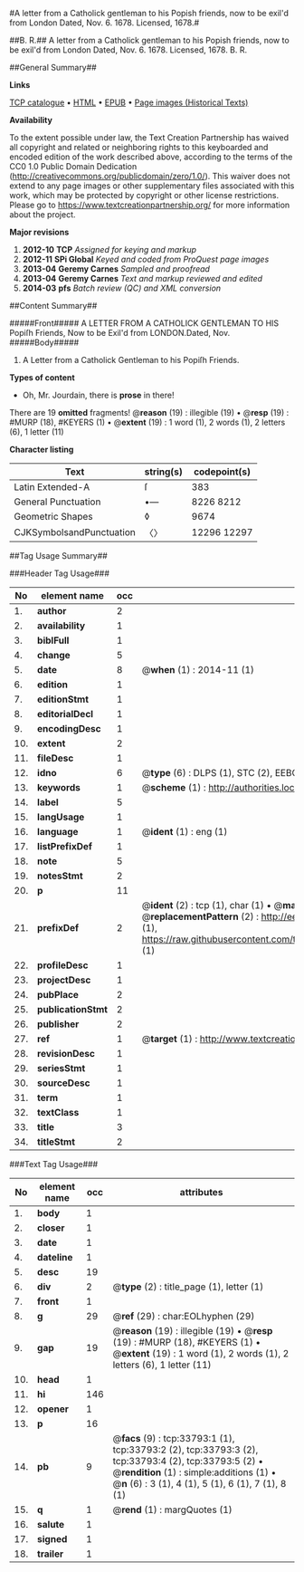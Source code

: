 #A letter from a Catholick gentleman to his Popish friends, now to be exil'd from London Dated, Nov. 6. 1678. Licensed, 1678.#

##B. R.##
A letter from a Catholick gentleman to his Popish friends, now to be exil'd from London Dated, Nov. 6. 1678. Licensed, 1678.
B. R.

##General Summary##

**Links**

[TCP catalogue](http://www.ota.ox.ac.uk/tcp/)  • 
[HTML](http://tei.it.ox.ac.uk/tcp/Texts-HTML/free/A58/A58355.html)  • 
[EPUB](http://tei.it.ox.ac.uk/tcp/Texts-EPUB/free/A58/A58355.epub) • 
[Page images (Historical Texts)](https://historicaltexts.jisc.ac.uk/eebo-99829355e)

**Availability**

To the extent possible under law, the Text Creation Partnership has waived all copyright and related or neighboring rights to this keyboarded and encoded edition of the work described above, according to the terms of the CC0 1.0 Public Domain Dedication (http://creativecommons.org/publicdomain/zero/1.0/). This waiver does not extend to any page images or other supplementary files associated with this work, which may be protected by copyright or other license restrictions. Please go to https://www.textcreationpartnership.org/ for more information about the project.

**Major revisions**

1. __2012-10__ __TCP__ *Assigned for keying and markup*
1. __2012-11__ __SPi Global__ *Keyed and coded from ProQuest page images*
1. __2013-04__ __Geremy Carnes__ *Sampled and proofread*
1. __2013-04__ __Geremy Carnes__ *Text and markup reviewed and edited*
1. __2014-03__ __pfs__ *Batch review (QC) and XML conversion*

##Content Summary##

#####Front#####
A LETTER FROM A CATHOLICK GENTLEMAN TO HIS Popiſh Friends, Now to be Exil'd from LONDON.Dated, Nov. 
#####Body#####

1. A Letter from a Catholick Gentleman to his Popiſh Friends.

**Types of content**

  * Oh, Mr. Jourdain, there is **prose** in there!

There are 19 **omitted** fragments! 
 @__reason__ (19) : illegible (19)  •  @__resp__ (19) : #MURP (18), #KEYERS (1)  •  @__extent__ (19) : 1 word (1), 2 words (1), 2 letters (6), 1 letter (11)

**Character listing**


|Text|string(s)|codepoint(s)|
|---|---|---|
|Latin Extended-A|ſ|383|
|General Punctuation|•—|8226 8212|
|Geometric Shapes|◊|9674|
|CJKSymbolsandPunctuation|〈〉|12296 12297|

##Tag Usage Summary##

###Header Tag Usage###

|No|element name|occ|attributes|
|---|---|---|---|
|1.|__author__|2||
|2.|__availability__|1||
|3.|__biblFull__|1||
|4.|__change__|5||
|5.|__date__|8| @__when__ (1) : 2014-11 (1)|
|6.|__edition__|1||
|7.|__editionStmt__|1||
|8.|__editorialDecl__|1||
|9.|__encodingDesc__|1||
|10.|__extent__|2||
|11.|__fileDesc__|1||
|12.|__idno__|6| @__type__ (6) : DLPS (1), STC (2), EEBO-CITATION (1), PROQUEST (1), VID (1)|
|13.|__keywords__|1| @__scheme__ (1) : http://authorities.loc.gov/ (1)|
|14.|__label__|5||
|15.|__langUsage__|1||
|16.|__language__|1| @__ident__ (1) : eng (1)|
|17.|__listPrefixDef__|1||
|18.|__note__|5||
|19.|__notesStmt__|2||
|20.|__p__|11||
|21.|__prefixDef__|2| @__ident__ (2) : tcp (1), char (1)  •  @__matchPattern__ (2) : ([0-9\-]+):([0-9IVX]+) (1), (.+) (1)  •  @__replacementPattern__ (2) : http://eebo.chadwyck.com/downloadtiff?vid=$1&page=$2 (1), https://raw.githubusercontent.com/textcreationpartnership/Texts/master/tcpchars.xml#$1 (1)|
|22.|__profileDesc__|1||
|23.|__projectDesc__|1||
|24.|__pubPlace__|2||
|25.|__publicationStmt__|2||
|26.|__publisher__|2||
|27.|__ref__|1| @__target__ (1) : http://www.textcreationpartnership.org/docs/. (1)|
|28.|__revisionDesc__|1||
|29.|__seriesStmt__|1||
|30.|__sourceDesc__|1||
|31.|__term__|1||
|32.|__textClass__|1||
|33.|__title__|3||
|34.|__titleStmt__|2||


###Text Tag Usage###

|No|element name|occ|attributes|
|---|---|---|---|
|1.|__body__|1||
|2.|__closer__|1||
|3.|__date__|1||
|4.|__dateline__|1||
|5.|__desc__|19||
|6.|__div__|2| @__type__ (2) : title_page (1), letter (1)|
|7.|__front__|1||
|8.|__g__|29| @__ref__ (29) : char:EOLhyphen (29)|
|9.|__gap__|19| @__reason__ (19) : illegible (19)  •  @__resp__ (19) : #MURP (18), #KEYERS (1)  •  @__extent__ (19) : 1 word (1), 2 words (1), 2 letters (6), 1 letter (11)|
|10.|__head__|1||
|11.|__hi__|146||
|12.|__opener__|1||
|13.|__p__|16||
|14.|__pb__|9| @__facs__ (9) : tcp:33793:1 (1), tcp:33793:2 (2), tcp:33793:3 (2), tcp:33793:4 (2), tcp:33793:5 (2)  •  @__rendition__ (1) : simple:additions (1)  •  @__n__ (6) : 3 (1), 4 (1), 5 (1), 6 (1), 7 (1), 8 (1)|
|15.|__q__|1| @__rend__ (1) : margQuotes (1)|
|16.|__salute__|1||
|17.|__signed__|1||
|18.|__trailer__|1||
